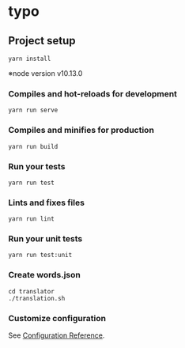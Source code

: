 # typo

## Project setup
```
yarn install
```
※node version v10.13.0

### Compiles and hot-reloads for development
```
yarn run serve
```

### Compiles and minifies for production
```
yarn run build
```

### Run your tests
```
yarn run test
```

### Lints and fixes files
```
yarn run lint
```

### Run your unit tests
```
yarn run test:unit
```
### Create words.json
```
cd translator
./translation.sh
```

### Customize configuration
See [Configuration Reference](https://cli.vuejs.org/config/).
